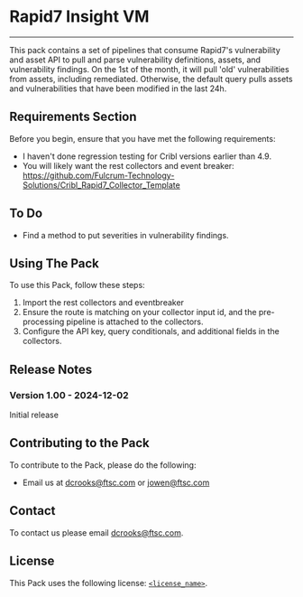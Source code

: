 # Rapid7 Insight VM
----

This pack contains a set of pipelines that consume Rapid7's vulnerability and asset API to pull and parse vulnerability definitions, assets, and vulnerability findings. On the 1st of the month, it will pull 'old' vulnerabilities from assets, including remediated. Otherwise, the default query pulls assets and vulnerabilities that have been modified in the last 24h. 


## Requirements Section

Before you begin, ensure that you have met the following requirements:

* I haven't done regression testing for Cribl versions earlier than 4.9.
* You will likely want the rest collectors and event breaker: https://github.com/Fulcrum-Technology-Solutions/Cribl_Rapid7_Collector_Template


## To Do

* Find a method to put severities in vulnerability findings.

## Using The Pack

To use this Pack, follow these steps:

1. Import the rest collectors and eventbreaker
2. Ensure the route is matching on your collector input id, and the pre-processing pipeline is attached to the collectors.
3. Configure the API key, query conditionals, and additional fields in the collectors.


## Release Notes

### Version 1.00 - 2024-12-02
Initial release


## Contributing to the Pack
To contribute to the Pack, please do the following:

* Email us at dcrooks@ftsc.com or jowen@ftsc.com


## Contact
To contact us please email <dcrooks@ftsc.com>.


## License
This Pack uses the following license: [`<license_name>`](https://link-to-license-example.com).
